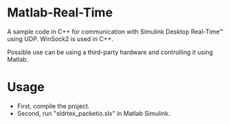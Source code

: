# Matlab-Real-Time
A sample code in C++ for communication with Simulink Desktop Real-Time™ using UDP. WinSock2 is used in C++. 

Possible use can be using a third-party hardware and controlling it using Matlab.

# Usage
- First, compile the project.
- Second, run "sldrtex_packetio.slx" in Matlab Simulink.
